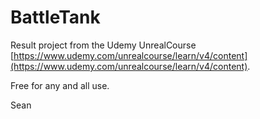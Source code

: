 # BattleTank

Result project from the Udemy UnrealCourse [https://www.udemy.com/unrealcourse/learn/v4/content](https://www.udemy.com/unrealcourse/learn/v4/content).

Free for any and all use.

Sean

